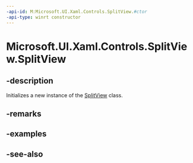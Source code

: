 ```yaml
---
-api-id: M:Microsoft.UI.Xaml.Controls.SplitView.#ctor
-api-type: winrt constructor
---
```


<!-- Method syntax
public SplitView()
-->

# Microsoft.UI.Xaml.Controls.SplitView.SplitView

## -description
Initializes a new instance of the [SplitView](splitview.md) class.

## -remarks

## -examples

## -see-also
